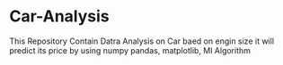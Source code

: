 # Car-Analysis
This Repository Contain Datra Analysis on Car baed on engin size it will predict its price by using numpy pandas, matplotlib, Ml Algorithm
